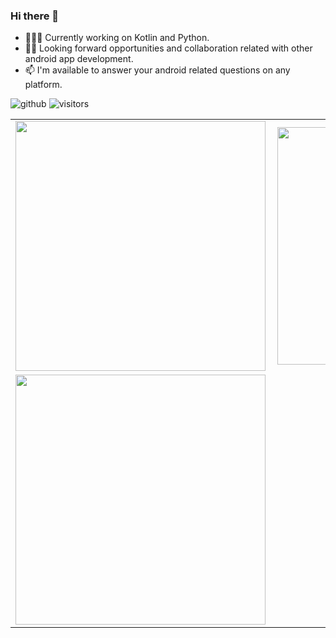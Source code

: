 ### Hi there 👋

- 👨🏾‍💻 Currently working on  Kotlin and Python.
- ✌🏾 Looking forward opportunities and collaboration related with other android app development.
- 📫 I'm available to answer your android related questions on any platform.

![github](https://img.shields.io/github/followers/stevechacha?style=plastic)
![visitors](https://visitor-badge.glitch.me/badge?page_id=page.id)

<center>
  <table>
  <tr>
      <td><img width="400px" align="left" src="https://github-readme-stats.vercel.app/api?username=stevechacha&count_private=true&show_icons=true&theme=dark&layout=compact" /></td>
      <td><img width="380px" align="left" src="https://github-readme-stats.vercel.app/api/top-langs/?username=stevechacha&hide=html&layout=compact&theme=dark" /></td>
  </tr>   
  <tr>
    <td>
       <img width="400px" align="left" src="https://github-readme-streak-stats.herokuapp.com/?user=stevechacha&theme=vision-friendly-dark"  />
     </td>  
   </tr>
    </tr>
</table>
</center>



